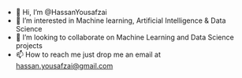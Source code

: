 - 👋 Hi, I’m @HassanYousafzai
- 👀 I’m interested in Machine learning, Artificial Intelligence & Data Science
- 💞️ I’m looking to collaborate on Machine Learning and Data Science projects
- 📫 How to reach me just drop me an email at hassan.yousafzai@gmail.com

<!---
HassanYousafzai/HassanYousafzai is a ✨ special ✨ repository because its `README.md` (this file) appears on your GitHub profile.
You can click the Preview link to take a look at your changes.
--->
